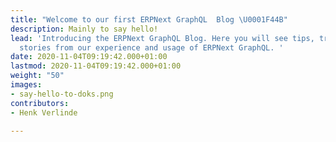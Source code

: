 ```yaml
---
title: "Welcome to our first ERPNext GraphQL  Blog \U0001F44B"
description: Mainly to say hello!
lead: 'Introducing the ERPNext GraphQL Blog. Here you will see tips, tricks and success
  stories from our experience and usage of ERPNext GraphQL. '
date: 2020-11-04T09:19:42.000+01:00
lastmod: 2020-11-04T09:19:42.000+01:00
weight: "50"
images:
- say-hello-to-doks.png
contributors:
- Henk Verlinde

---
```

